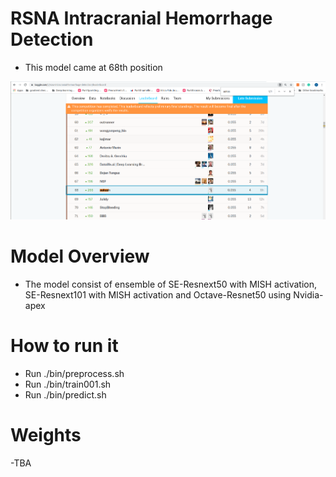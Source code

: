 # RSNA Intracranial Hemorrhage Detection

- This model came at 68th position

![](images/rank.png)
 	
# Model Overview

- The model consist of ensemble of SE-Resnext50 with MISH activation, SE-Resnext101 with MISH activation and Octave-Resnet50 using Nvidia-apex

# How to run it

- Run ./bin/preprocess.sh
- Run ./bin/train001.sh
- Run ./bin/predict.sh

# Weights

-TBA

